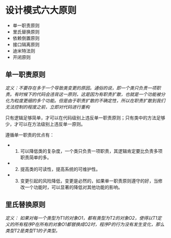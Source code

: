 # 设计模式六大原则

* 单一职责原则
* 里氏替换原则
* 依赖倒置原则
* 接口隔离原则
* 迪米特法则
* 开闭原则

## 单一职责原则

*定义：不要存在多于一个导致类变更的原因。通俗的说，即一个类只负责一项职责。有时候下的代码会违背这一原则，这是因为有职责扩散，也就是一个功能被分化为粒度更细的多个功能。但是由于职责扩散的不确定性，所以在职责扩散到我们无法控制的程度之前，立即对代码进行重构*

只有逻辑足够简单，才可以在代码级别上违反单一职责原则；只有类中的方法足够少，才可以在方法级别上违反单一原则。

遵循单一职责的优点有：

* 1. 可以降低类的复杂度，一个类只负责一项职责，其逻辑肯定要比负责多项职责简单的多。
* 2. 提高类的可读性，提高系统的可维护性。
* 3. 变更引起的风险降低，变更是必然的，如果单一职责原则遵守的好，当修改一个功能时，可以显著的降低对其他功能的影响。

## 里氏替换原则

*定义： 如果对每一个类型为T1的对象O1，都有类型为T2的对象O2，使得以T1定义的所有程序P在所有的对象O1都替换成O2时，程序P的行为没有发生变化，那么类型T2是类型T1的子类型。*
